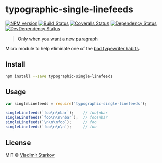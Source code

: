 # typographic-single-linefeeds

[![NPM version][npm-image]][npm-url]
[![Build Status][travis-image]][travis-url]
[![Coveralls Status][coveralls-image]][coveralls-url]
[![Dependency Status][depstat-image]][depstat-url]
[![DevDependency Status][depstat-dev-image]][depstat-dev-url]

> [Only when you want a new paragraph][rtfm]

Micro module to help eliminate one of the [bad typewriter habits][habits].


## Install

```sh
npm install --save typographic-single-linefeeds
```


## Usage

```js
var singleLinefeeds = require('typographic-single-linefeeds');

singleLinefeeds(`foo\n\nbar`);    // foo\nbar
singleLinefeeds(`foo\n\n\nbar`);  // foo\nbar
singleLinefeeds(`\n\n\nfoo`);     // foo
singleLinefeeds(`foo\n\n\n`);     // foo
```


## License

MIT © [Vladimir Starkov](http://iamstarkov.com/)

[rtfm]: http://practicaltypography.com/carriage-returns.html
[habits]: http://practicaltypography.com/typewriter-habits.html

[npm-url]: https://npmjs.org/package/typographic-single-linefeeds
[npm-image]: http://img.shields.io/npm/v/typographic-single-linefeeds.svg

[travis-url]: https://travis-ci.org/iamstarkov/typographic-single-linefeeds
[travis-image]: http://img.shields.io/travis/iamstarkov/typographic-single-linefeeds.svg

[coveralls-url]: https://coveralls.io/r/iamstarkov/typographic-single-linefeeds
[coveralls-image]: http://img.shields.io/coveralls/iamstarkov/typographic-single-linefeeds.svg

[depstat-url]: https://david-dm.org/iamstarkov/typographic-single-linefeeds
[depstat-image]: https://david-dm.org/iamstarkov/typographic-single-linefeeds.svg

[depstat-dev-url]: https://david-dm.org/iamstarkov/typographic-single-linefeeds
[depstat-dev-image]: https://david-dm.org/iamstarkov/typographic-single-linefeeds/dev-status.svg
